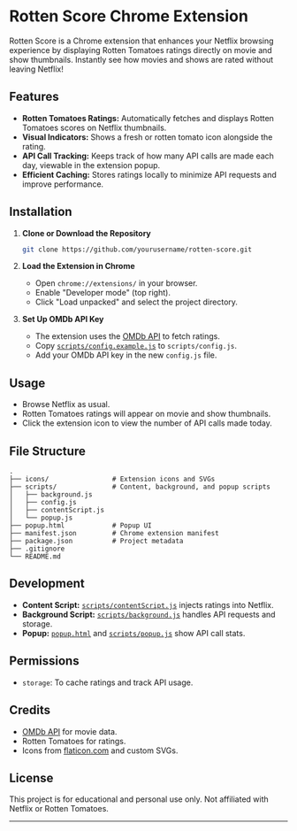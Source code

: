 
# Rotten Score Chrome Extension

Rotten Score is a Chrome extension that enhances your Netflix browsing experience by displaying Rotten Tomatoes ratings directly on movie and show thumbnails. Instantly see how movies and shows are rated without leaving Netflix!

## Features

- **Rotten Tomatoes Ratings:** Automatically fetches and displays Rotten Tomatoes scores on Netflix thumbnails.
- **Visual Indicators:** Shows a fresh or rotten tomato icon alongside the rating.
- **API Call Tracking:** Keeps track of how many API calls are made each day, viewable in the extension popup.
- **Efficient Caching:** Stores ratings locally to minimize API requests and improve performance.

## Installation

1. **Clone or Download the Repository**
   ```sh
   git clone https://github.com/yourusername/rotten-score.git
   ```

2. **Load the Extension in Chrome**
   - Open `chrome://extensions/` in your browser.
   - Enable "Developer mode" (top right).
   - Click "Load unpacked" and select the project directory.

3. **Set Up OMDb API Key**
   - The extension uses the [OMDb API](https://www.omdbapi.com/) to fetch ratings.
   - Copy [`scripts/config.example.js`](scripts/config.example.js) to `scripts/config.js`.
   - Add your OMDb API key in the new `config.js` file.

## Usage

- Browse Netflix as usual.
- Rotten Tomatoes ratings will appear on movie and show thumbnails.
- Click the extension icon to view the number of API calls made today.

## File Structure

```
.
├── icons/                # Extension icons and SVGs
├── scripts/              # Content, background, and popup scripts
│   ├── background.js
│   ├── config.js
│   ├── contentScript.js
│   └── popup.js
├── popup.html            # Popup UI
├── manifest.json         # Chrome extension manifest
├── package.json          # Project metadata
├── .gitignore
└── README.md
```

## Development

- **Content Script:** [`scripts/contentScript.js`](scripts/contentScript.js) injects ratings into Netflix.
- **Background Script:** [`scripts/background.js`](scripts/background.js) handles API requests and storage.
- **Popup:** [`popup.html`](popup.html) and [`scripts/popup.js`](scripts/popup.js) show API call stats.

## Permissions

- `storage`: To cache ratings and track API usage.

## Credits

- [OMDb API](https://www.omdbapi.com/) for movie data.
- Rotten Tomatoes for ratings.
- Icons from [flaticon.com](https://www.flaticon.com/) and custom SVGs.

## License

This project is for educational and personal use only. Not affiliated with Netflix or Rotten Tomatoes.

---
